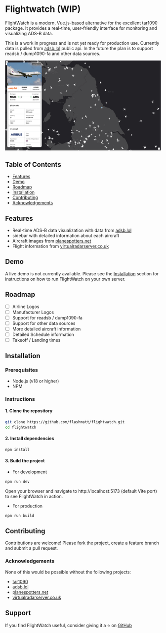 # Flightwatch (WIP)

FlightWatch is a modern, Vue.js-based alternative for the excellent [tar1090](https://github.com/wiedehopf/tar1090]) package. It provides a real-time, user-friendly interface for monitoring and visualizing ADS-B data.

This is a work in progress and is not yet ready for production use. Currently data is pulled from [adsb.lol](https://adsb.lol) public api. In the future the plan is to support readsb / dump1090-fa and other data sources.

![FlightWatch Screenshot](/flightwatch.png)

## Table of Contents

- [Features](#features)
- [Demo](#demo)
- [Roadmap](#roadmap)
- [Installation](#installation)
- [Contributing](#contributing)
- [Acknowledgements](#acknowledgements)

## Features

- Real-time ADS-B data visualization with data from [adsb.lol](https://adsb.lol)
- sidebar with detailed information about each aircraft
- Aircraft images from [planespotters.net](https://www.planespotters.net)
- Flight information from [virtualradarserver.co.uk](https://www.virtualradarserver.co.uk)

## Demo

A live demo is not currently available. Please see the [Installation](#installation) section for instructions on how to run FlightWatch on your own server.

## Roadmap

- [ ] Airline Logos
- [ ] Manufacturer Logos
- [ ] Support for readsb / dump1090-fa
- [ ] Support for other data sources
- [ ] More detailed aircraft information
- [ ] Detailed Schedule information
- [ ] Takeoff / Landing times

## Installation

### Prerequisites

- Node.js (v18 or higher)
- NPM

### Instructions

#### 1. Clone the repository

```bash
git clone https://github.com/flashmatt/flightwatch.git
cd flightwatch
```

#### 2. Install dependencies

```bash
npm install
```

#### 3. Build the project

- For development

```bash
npm run dev
```

Open your browser and navigate to http://localhost:5173 (default Vite port) to see FlightWatch in action.

- For production

```bash
npm run build
```

## Contributing

Contributions are welcome! Please fork the project, create a feature branch and submit a pull request.

### Acknowledgements

None of this would be possible without the following projects:

- [tar1090](https://github.com/wiedehopf/tar1090])
- [adsb.lol](https://adsb.lol)
- [planespotters.net](https://www.planespotters.net)
- [virtualradarserver.co.uk](https://www.virtualradarserver.co.uk)

## Support

If you find FlightWatch useful, consider giving it a ⭐️ on [GitHub](https://github.com/mattdavis/flightwatch)
